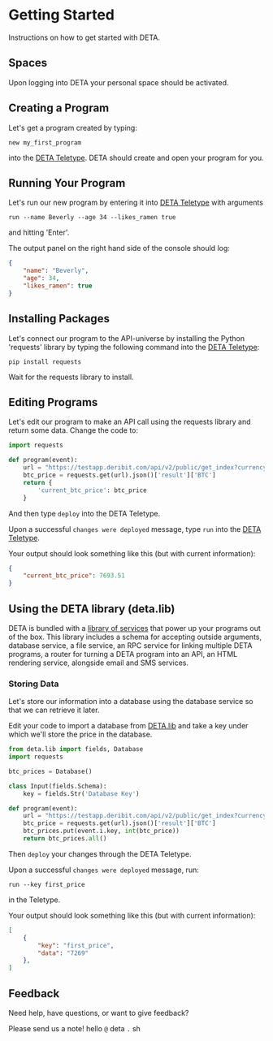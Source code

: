 # Getting Started

Instructions on how to get started with DETA.

## Spaces

Upon logging into DETA your personal space should be activated.

## Creating a Program

Let's get a program created by typing:

```shell
new my_first_program
```

into the [DETA Teletype](./teletype.md). DETA should create and open your program for you.

## Running Your Program

Let's run our new program by entering it into [DETA Teletype](./teletype.md) with arguments
```shell
run --name Beverly --age 34 --likes_ramen true
```
and hitting 'Enter'.

The output panel on the right hand side of the console should log:

```json
{
    "name": "Beverly",
    "age": 34,
    "likes_ramen": true
}
```

## Installing Packages

Let's connect our program to the API-universe by installing the Python 'requests' library by typing the following command into the [DETA Teletype](./teletype.md):

```shell
pip install requests
```

Wait for the requests library to install.

## Editing Programs

Let's edit our program to make an API call using the requests library and return some data. Change the code to:

```python
import requests

def program(event):
    url = "https://testapp.deribit.com/api/v2/public/get_index?currency=BTC"
    btc_price = requests.get(url).json()['result']['BTC']
    return {
        'current_btc_price': btc_price
    }
```
And then type `deploy` into the DETA Teletype. 

Upon a successful `changes were deployed` message, type `run` into the [DETA Teletype](./teletype.md). 

Your output should look something like this (but with current information):

```json
{
    "current_btc_price": 7693.51
}
```

## Using the DETA library (deta.lib)

DETA is bundled with a [library of services](./DETA_lib.md) that power up your programs out of the box. This library includes a schema for accepting outside arguments, database service, a file service, an RPC service for linking multiple DETA programs, a router for turning a DETA program into an API, an HTML rendering service, alongside email and SMS services.


### Storing Data

Let's store our information into a database using the database service so that we can retrieve it later.

Edit your code to import a database from [DETA.lib](./DETA_lib.md) and take a key under which we'll store the price in the database.

```python
from deta.lib import fields, Database
import requests

btc_prices = Database()

class Input(fields.Schema):
    key = fields.Str('Database Key')

def program(event):
    url = "https://testapp.deribit.com/api/v2/public/get_index?currency=BTC"
    btc_price = requests.get(url).json()['result']['BTC']
    btc_prices.put(event.i.key, int(btc_price))
    return btc_prices.all()
```

Then `deploy` your changes through the DETA Teletype. 

Upon a successful `changes were deployed` message, run:

```shell
run --key first_price
```
in the Teletype.


Your output should look something like this (but with current information):

```json
[
    {
        "key": "first_price",
        "data": "7269"
    },
]
```

## Feedback

Need help, have questions, or want to give feedback?

Please send us a note! hello `@` deta `.` sh
